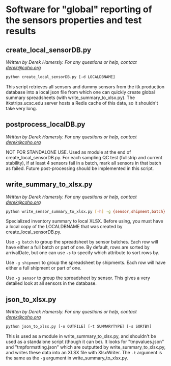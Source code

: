 Software for "global" reporting of the sensors properties and test results
==========================================================================



create_local_sensorDB.py
----------------------------------------
*Written by Derek Hamersly. For any questions or help, contact derek@coho.org*

```bash 
python create_local_sensorDB.py [-d LOCALDBNAME]
```

This script retrieves all sensors and dummy sensors from the itk production database into a local json file from which one can quickly create global summary spreadsheets (with write_summary_to_xlsx.py). The itkstrips.ucsc.edu server hosts a Redis cache of this data, so it shouldn't take very long.

postprocess_localDB.py
----------------------------------------
*Written by Derek Hamersly. For any questions or help, contact derek@coho.org*

NOT FOR STANDALONE USE. Used as module at the end of create_local_sensorDB.py. For each sampling QC test (fullstrip and current stability), if at least 4 sensors fail in a batch, mark all sensors in that batch as failed. Future post-processing should be implemented in this script.

write_summary_to_xlsx.py
----------------------------------------
*Written by Derek Hamersly. For any questions or help, contact derek@coho.org*

```bash 
python write_sensor_summary_to_xlsx.py [-h] -g {sensor,shipment,batch} [-f [FILTERS [FILTERS ...]]] [-o OUTFILE] [-d LOCALDBNAME] [-s {ingot,ShipmentDate*,ShipmentName*,arrivalDate,batch,currentLocation,origLocation}]
```

Specialized inventory summary to local XLSX. Before using, you must have a local copy of the LOCALDBNAME that was created by create_local_sensorDB.py. 

Use `-g batch` to group the spreadsheet by sensor batches. Each row will have either a full batch or part of one. By default, rows are sorted by arrivalDate, but one can use `-s` to specify which attribute to sort rows by. 

Use `-g shipment` to group the spreadsheet by shipments. Each row will have either a full shipment or part of one. 

Use `-g sensor` to group the spreadsheet by sensor. This gives a very detailed look at all sensors in the database.


json_to_xlsx.py
----------------------------------------
*Written by Derek Hamersly. For any questions or help, contact derek@coho.org*

```bash 
python json_to_xlsx.py [-o OUTFILE] [-t SUMMARYTYPE] [-s SORTBY]
```

This is used as a module in write_summary_to_xlsx.py, and shouldn't be used as a standalone script (though it can be). It looks for "tmpvalues.json" and "tmpformatting.json" which are outputted by write_summary_to_xlsx.py, and writes these data into an XLSX file with XlsxWriter. The `-t` argument is the same as the `-g` argument in write_summary_to_xlsx.py.


